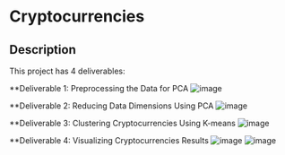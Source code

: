 # Cryptocurrencies

## Description
This project has 4 deliverables:

**Deliverable 1: Preprocessing the Data for PCA
![image](https://user-images.githubusercontent.com/100737452/178062650-05e135f4-191f-4d71-aa39-1781a8ad9287.png)


**Deliverable 2: Reducing Data Dimensions Using PCA
![image](https://user-images.githubusercontent.com/100737452/178062487-bc40fd23-96af-4943-a7a6-8d86d9b8d7dd.png)


**Deliverable 3: Clustering Cryptocurrencies Using K-means
![image](https://user-images.githubusercontent.com/100737452/178062423-29dd0128-7111-46f4-a14a-e1447fb31b61.png)



**Deliverable 4: Visualizing Cryptocurrencies Results
![image](https://user-images.githubusercontent.com/100737452/178062224-0c806da4-7e5a-4196-a391-33704e839bbf.png)
![image](https://user-images.githubusercontent.com/100737452/178062149-668e52ae-052c-43b3-8975-dd0ce6407970.png)
